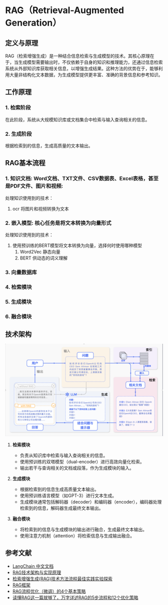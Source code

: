 # RAG（Retrieval-Augmented Generation）

## 定义与原理

RAG（检索增强生成）是一种结合信息检索与生成模型的技术。其核心原理在于，当生成模型需要输出时，不仅依赖于自身的知识和推理能力，还通过信息检索系统从外部知识库获取相关信息，以增强生成结果。这种方法的优势在于，能够利用大量非结构化文本数据，为生成模型提供更丰富、准确的背景信息和参考知识。

## 工作原理

### 1. 检索阶段
在此阶段，系统从大规模知识库或文档集合中检索与输入查询相关的信息。

### 2. 生成阶段
根据检索到的信息，生成高质量的文本输出。

## RAG基本流程

### 1. 知识文档: Word文档、TXT文件、CSV数据表、Excel表格，甚至是PDF文件、图片和视频:

处理知识使用到的技术：   
1. ocr 将图片和视频转换为文本

      
### 2. 嵌入模型: 核心任务是将文本转换为向量形式

处理知识使用到的技术：   
1. 使用预训练的BERT模型将文本转换为向量，选择何时使用哪种模型
   1. Word2Vec 静态向量
   2. BERT  供动态的词义理解
  
### 3. 向量数据库

### 4. 检索模块

### 5. 生成模块

### 6. 融合模块 

   

## 技术架构

![技术架构](./images/technical_architecture.png)

1. **检索模块**
   - 负责从知识库中检索与输入查询相关的信息。
   - 使用预训练的双塔模型（dual-encoder）进行高效向量化检索。
   - 输出若干与查询相关的文档或段落，作为生成模块的输入。

2. **生成模块**
   - 根据检索到的信息生成高质量文本输出。
   - 使用预训练语言模型（如GPT-3）进行文本生成。
   - 生成模块通常包括解码器（decoder）和编码器（encoder），编码器处理检索到的信息，解码器生成最终文本输出。

3. **融合模块**
   - 将检索到的信息与生成模块的输出进行融合，生成最终文本输出。
   - 使用注意力机制（attention）将检索信息与生成输出融合。

## 参考文献

- [LangChain 中文文档](http://python.langchain.com.cn/)
- [RAG技术架构与实现原理](https://cloud.tencent.com/developer/article/2436421)
- [检索增强生成(RAG)技术方法流程最佳实践实验探索](https://www.53ai.com/news/RAG/2024072130482.html)
- [RAG框架](https://www.53ai.com/news/RAG/2024062056319.html)
- [RAG流程优化（微调）的4个基本策略](https://cloud.tencent.com/developer/article/2433287)
- [读懂RAG这一篇就够了，万字详述RAG的5步流程和12个优化策略](https://juejin.cn/post/7329732000087572520)